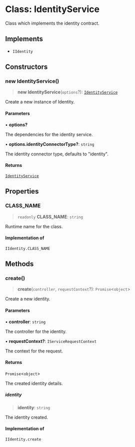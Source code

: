 # Class: IdentityService

Class which implements the identity contract.

## Implements

- `IIdentity`

## Constructors

### new IdentityService()

> **new IdentityService**(`options`?): [`IdentityService`](IdentityService.md)

Create a new instance of Identity.

#### Parameters

• **options?**

The dependencies for the identity service.

• **options.identityConnectorType?**: `string`

The identity connector type, defaults to "identity".

#### Returns

[`IdentityService`](IdentityService.md)

## Properties

### CLASS\_NAME

> `readonly` **CLASS\_NAME**: `string`

Runtime name for the class.

#### Implementation of

`IIdentity.CLASS_NAME`

## Methods

### create()

> **create**(`controller`, `requestContext`?): `Promise`\<`object`\>

Create a new identity.

#### Parameters

• **controller**: `string`

The controller for the identity.

• **requestContext?**: `IServiceRequestContext`

The context for the request.

#### Returns

`Promise`\<`object`\>

The created identity details.

##### identity

> **identity**: `string`

The identity created.

#### Implementation of

`IIdentity.create`
